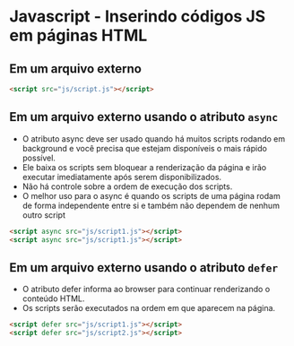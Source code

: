 # Javascript - Inserindo códigos JS em páginas HTML

## Em um arquivo externo

~~~html
<script src="js/script.js"></script>
~~~

## Em um arquivo externo usando o atributo ```async```

- O atributo async deve ser usado quando há muitos scripts rodando em background e você precisa que estejam disponíveis o mais rápido possível.
- Ele baixa os scripts sem bloquear a renderização da página e irão executar imediatamente após serem disponibilizados.
- Não há controle sobre a ordem de execução dos scripts.
- O melhor uso para o async é quando os scripts de uma página rodam de forma independente entre si e também não dependem de nenhum outro script

~~~html
<script async src="js/script1.js"></script>
<script async src="js/script1.js"></script>
~~~

## Em um arquivo externo usando o atributo ```defer```

- O atributo defer informa ao browser para continuar renderizando o conteúdo HTML.
- Os scripts serão executados na ordem em que aparecem na página.

~~~html
<script defer src="js/script1.js"></script>
<script defer src="js/script2.js"></script>
~~~
